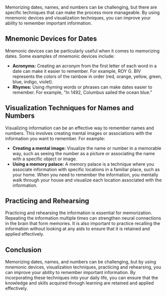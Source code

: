 
Memorizing dates, names, and numbers can be challenging, but there are specific techniques that can make the process more manageable. By using mnemonic devices and visualization techniques, you can improve your ability to remember important information.

Mnemonic Devices for Dates
--------------------------

Mnemonic devices can be particularly useful when it comes to memorizing dates. Some examples of mnemonic devices include:

* **Acronyms:** Creating an acronym from the first letter of each word in a date can make it easier to remember. For example, ROY G. BIV represents the colors of the rainbow in order (red, orange, yellow, green, blue, indigo, violet).
* **Rhymes:** Using rhyming words or phrases can make dates easier to remember. For example, "In 1492, Columbus sailed the ocean blue."

Visualization Techniques for Names and Numbers
----------------------------------------------

Visualizing information can be an effective way to remember names and numbers. This involves creating mental images or associations with the information you want to remember. For example:

* **Creating a mental image:** Visualize the name or number in a memorable way, such as seeing the number as a picture or associating the name with a specific object or image.
* **Using a memory palace:** A memory palace is a technique where you associate information with specific locations in a familiar place, such as your home. When you need to remember the information, you mentally walk through your house and visualize each location associated with the information.

Practicing and Rehearsing
-------------------------

Practicing and rehearsing the information is essential for memorization. Repeating the information multiple times can strengthen neural connections in the brain that form memories. It is also important to practice recalling the information without looking at any aids to ensure that it is retained and applied effectively.

Conclusion
----------

Memorizing dates, names, and numbers can be challenging, but by using mnemonic devices, visualization techniques, practicing and rehearsing, you can improve your ability to remember important information. By incorporating these techniques into your daily life, you can ensure that the knowledge and skills acquired through learning are retained and applied effectively.
